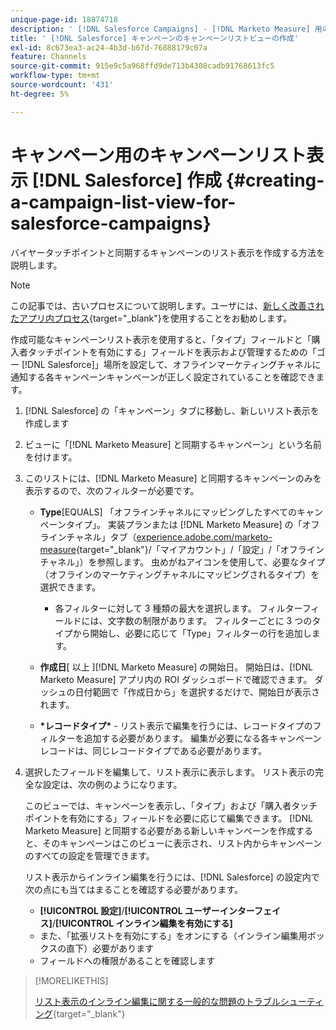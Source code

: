 ```yaml
---
unique-page-id: 18874718
description: ' [!DNL Salesforce Campaigns] - [!DNL Marketo Measure] 用のキャンペーンリスト表示の作成'
title: ' [!DNL Salesforce] キャンペーンのキャンペーンリストビューの作成'
exl-id: 8c673ea3-ac24-4b3d-b67d-76888179c07a
feature: Channels
source-git-commit: 915e9c5a968ffd9de713b4308cadb91768613fc5
workflow-type: tm+mt
source-wordcount: '431'
ht-degree: 5%

---
```


# キャンペーン用のキャンペーンリスト表示 [!DNL Salesforce] 作成 {#creating-a-campaign-list-view-for-salesforce-campaigns}

バイヤータッチポイントと同期するキャンペーンのリスト表示を作成する方法を説明します。

>[!NOTE]
>
>この記事では、古いプロセスについて説明します。ユーザには、[新しく改善されたアプリ内プロセス](/help/channel-tracking-and-setup/offline-channels/custom-campaign-sync.md){target="_blank"}を使用することをお勧めします。

作成可能なキャンペーンリスト表示を使用すると、「タイプ」フィールドと「購入者タッチポイントを有効にする」フィールドを表示および管理するための「ゴー [!DNL Salesforce]」場所を設定して、オフラインマーケティングチャネルに通知する各キャンペーンキャンペーンが正しく設定されていることを確認できます。

1. [!DNL Salesforce] の「キャンペーン」タブに移動し、新しいリスト表示を作成します
1. ビューに「[!DNL Marketo Measure] と同期するキャンペーン」という名前を付けます。
1. このリストには、[!DNL Marketo Measure] と同期するキャンペーンのみを表示するので、次のフィルターが必要です。

   * **Type**&#x200B;[EQUALS] 「オフラインチャネルにマッピングしたすべてのキャンペーンタイプ」。 実装プランまたは [!DNL Marketo Measure] の「オフラインチャネル」タブ（[experience.adobe.com/marketo-measure](https://experience.adobe.com/marketo-measure?lang=ja){target="_blank"}/「マイアカウント」/「設定」/「オフラインチャネル」）を参照します。 虫めがねアイコンを使用して、必要なタイプ（オフラインのマーケティングチャネルにマッピングされるタイプ）を選択できます。

      * 各フィルターに対して 3 種類の最大を選択します。 フィルターフィールドには、文字数の制限があります。 フィルターごとに 3 つのタイプから開始し、必要に応じて「Type」フィルターの行を追加します。

   * **作成日**&#x200B;[ 以上 ][!DNL Marketo Measure] の開始日。 開始日は、[!DNL Marketo Measure] アプリ内の ROI ダッシュボードで確認できます。 ダッシュの日付範囲で「作成日から」を選択するだけで、開始日が表示されます。
   * **&#42;レコードタイプ&#42;** - リスト表示で編集を行うには、レコードタイプのフィルターを追加する必要があります。 編集が必要になる各キャンペーンレコードは、同じレコードタイプである必要があります。

1. 選択したフィールドを編集して、リスト表示に表示します。 リスト表示の完全な設定は、次の例のようになります。

   このビューでは、キャンペーンを表示し、「タイプ」および「購入者タッチポイントを有効にする」フィールドを必要に応じて編集できます。 [!DNL Marketo Measure] と同期する必要がある新しいキャンペーンを作成すると、そのキャンペーンはこのビューに表示され、リスト内からキャンペーンのすべての設定を管理できます。

   リスト表示からインライン編集を行うには、[!DNL Salesforce] の設定内で次の点にも当てはまることを確認する必要があります。

   * **[!UICONTROL 設定]**/**[!UICONTROL ユーザーインターフェイス]**/**[!UICONTROL インライン編集を有効にする]**
   * また、「拡張リストを有効にする」をオンにする（インライン編集用ボックスの直下）必要があります
   * フィールドへの権限があることを確認します

>[!MORELIKETHIS]
>
>[&#x200B; リスト表示のインライン編集に関する一般的な問題のトラブルシューティング &#x200B;](http://help.salesforce.com/articleView?id=000003911&language=en_US&type=1){target="_blank"}
